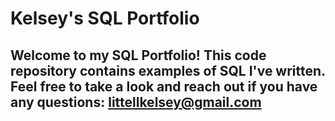 # Kelsey's SQL Portfolio

## Welcome to my SQL Portfolio! This code repository contains examples of SQL I've written. Feel free to take a look and reach out if you have any questions: littellkelsey@gmail.com
